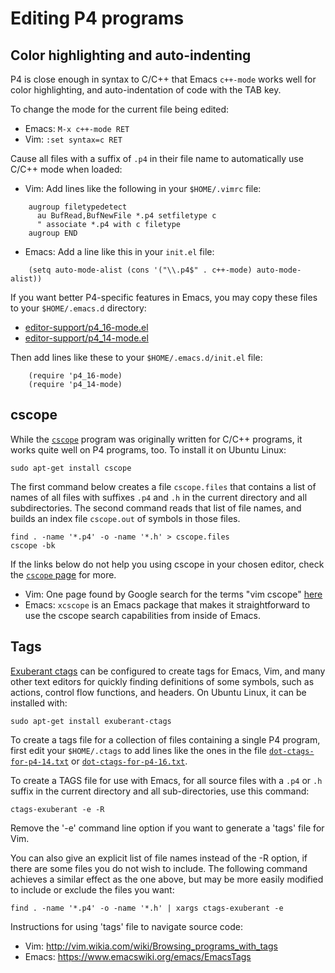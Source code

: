# Editing P4 programs


## Color highlighting and auto-indenting

P4 is close enough in syntax to C/C++ that Emacs `c++-mode` works well
for color highlighting, and auto-indentation of code with the TAB key.

To change the mode for the current file being edited:

* Emacs: `M-x c++-mode RET`
* Vim: `:set syntax=c RET`

Cause all files with a suffix of `.p4` in their file name to
automatically use C/C++ mode when loaded:

* Vim: Add lines like the following in your `$HOME/.vimrc` file:

```vim
    augroup filetypedetect
      au BufRead,BufNewFile *.p4 setfiletype c
      " associate *.p4 with c filetype
    augroup END
```

* Emacs: Add a line like this in your `init.el` file:

```elisp
    (setq auto-mode-alist (cons '("\\.p4$" . c++-mode) auto-mode-alist))
```

If you want better P4-specific features in Emacs, you may copy these
files to your `$HOME/.emacs.d` directory:

* [editor-support/p4_16-mode.el](editor-support/p4_16-mode.el)
* [editor-support/p4_14-mode.el](editor-support/p4_14-mode.el)

Then add lines like these to your `$HOME/.emacs.d/init.el` file:

```elisp
    (require 'p4_16-mode)
    (require 'p4_14-mode)
```


## cscope

While the [`cscope`](http://cscope.sourceforge.net/) program was
originally written for C/C++ programs, it works quite well on P4
programs, too.  To install it on Ubuntu Linux:

    sudo apt-get install cscope

The first command below creates a file `cscope.files` that contains a
list of names of all files with suffixes `.p4` and `.h` in the current
directory and all subdirectories.  The second command reads that list
of file names, and builds an index file `cscope.out` of symbols in
those files.

    find . -name '*.p4' -o -name '*.h' > cscope.files
    cscope -bk

If the links below do not help you using cscope in your chosen editor,
check the [`cscope` page](http://cscope.sourceforge.net/) for more.

* Vim: One page found by Google search for the terms "vim cscope"
  [here](http://cscope.sourceforge.net/cscope_vim_tutorial.html)
* Emacs: `xcscope` is an Emacs package that makes it straightforward
  to use the cscope search capabilities from inside of Emacs.


## Tags

[Exuberant ctags](http://ctags.sourceforge.net/) can be configured to
create tags for Emacs, Vim, and many other text editors for quickly
finding definitions of some symbols, such as actions, control flow
functions, and headers.  On Ubuntu Linux, it can be installed with:

    sudo apt-get install exuberant-ctags

To create a tags file for a collection of files containing a single P4
program, first edit your `$HOME/.ctags` to add lines like the ones in
the file [`dot-ctags-for-p4-14.txt`](dot-ctags-for-p4-14.txt) or
[`dot-ctags-for-p4-16.txt`](dot-ctags-for-p4-16.txt).

To create a TAGS file for use with Emacs, for all source files with a
`.p4` or `.h` suffix in the current directory and all sub-directories,
use this command:

    ctags-exuberant -e -R

Remove the '-e' command line option if you want to generate a 'tags'
file for Vim.

You can also give an explicit list of file names instead of the -R
option, if there are some files you do not wish to include.  The
following command achieves a similar effect as the one above, but may
be more easily modified to include or exclude the files you want:

    find . -name '*.p4' -o -name '*.h' | xargs ctags-exuberant -e

Instructions for using 'tags' file to navigate source code:

* Vim: http://vim.wikia.com/wiki/Browsing_programs_with_tags
* Emacs: https://www.emacswiki.org/emacs/EmacsTags
